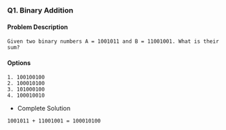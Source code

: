 ### Q1. Binary Addition
#### Problem Description
```text
Given two binary numbers A = 1001011 and B = 11001001. What is their sum?
```
#### Options
```text
1. 100100100
2. 100010100
3. 101000100
4. 100010010
```

* Complete Solution
```text
1001011 + 11001001 = 100010100
```
